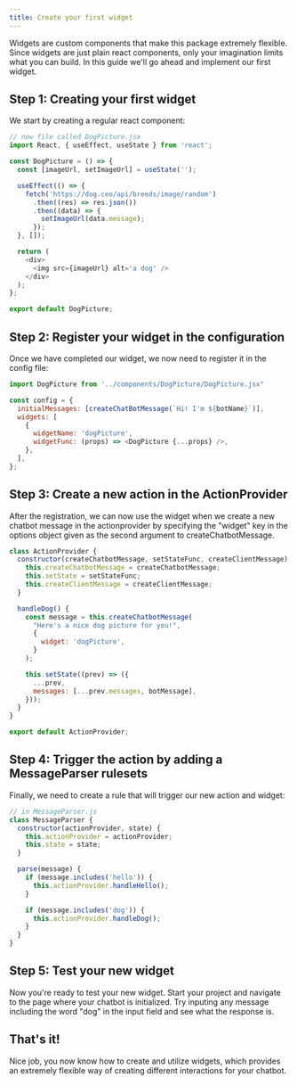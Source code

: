 ```yaml
---
title: Create your first widget
---
```


Widgets are custom components that make this package extremely flexible. Since widgets are just
plain react components, only your imagination limits what you can build. In this guide we'll go ahead and implement our first widget.

## Step 1: Creating your first widget

We start by creating a regular react component:

```js
// new file called DogPicture.jsx
import React, { useEffect, useState } from 'react';

const DogPicture = () => {
  const [imageUrl, setImageUrl] = useState('');

  useEffect(() => {
    fetch('https://dog.ceo/api/breeds/image/random')
      .then((res) => res.json())
      .then((data) => {
        setImageUrl(data.message);
      });
  }, []);

  return (
    <div>
      <img src={imageUrl} alt='a dog' />
    </div>
  );
};

export default DogPicture;
```

## Step 2: Register your widget in the configuration

Once we have completed our widget, we now need to register it in the config file:

```js
import DogPicture from '../components/DogPicture/DogPicture.jsx"

const config = {
  initialMessages: [createChatBotMessage(`Hi! I'm ${botName}`)],
  widgets: [
    {
      widgetName: 'dogPicture',
      widgetFunc: (props) => <DogPicture {...props} />,
    },
  ],
};
```

## Step 3: Create a new action in the ActionProvider

After the registration, we can now use the widget when we create a new chatbot message in the actionprovider by specifying the "widget" key in the options object given as the second argument to createChatbotMessage.

```js
class ActionProvider {
  constructor(createChatbotMessage, setStateFunc, createClientMessage) {
    this.createChatbotMessage = createChatbotMessage;
    this.setState = setStateFunc;
    this.createClientMessage = createClientMessage;
  }

  handleDog() {
    const message = this.createChatbotMessage(
      "Here's a nice dog picture for you!",
      {
        widget: 'dogPicture',
      }
    );

    this.setState((prev) => ({
      ...prev,
      messages: [...prev.messages, botMessage],
    }));
  }
}

export default ActionProvider;
```

## Step 4: Trigger the action by adding a MessageParser rulesets

Finally, we need to create a rule that will trigger our new action and widget:

```js
// in MessageParser.js
class MessageParser {
  constructor(actionProvider, state) {
    this.actionProvider = actionProvider;
    this.state = state;
  }

  parse(message) {
    if (message.includes('hello')) {
      this.actionProvider.handleHello();
    }

    if (message.includes('dog')) {
      this.actionProvider.handleDog();
    }
  }
}
```

## Step 5: Test your new widget

Now you're ready to test your new widget. Start your project and navigate to the page where your chatbot is initialized. Try inputing any message including the word "dog" in the input field and see what the response is.

## That's it!

Nice job, you now know how to create and utilize widgets, which provides an extremely flexible way of creating different interactions for your chatbot.
